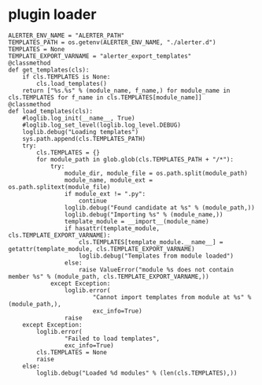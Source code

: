
# plugin loader

    ALERTER_ENV_NAME = "ALERTER_PATH"
    TEMPLATES_PATH = os.getenv(ALERTER_ENV_NAME, "./alerter.d")
    TEMPLATES = None
    TEMPLATE_EXPORT_VARNAME = "alerter_export_templates"
    @classmethod
    def get_templates(cls):
        if cls.TEMPLATES is None:
            cls.load_templates()
        return ["%s.%s" % (module_name, f_name,) for module_name in cls.TEMPLATES for f_name in cls.TEMPLATES[module_name]]
    @classmethod
    def load_templates(cls):
        #loglib.log_init(__name__, True)
        #loglib.log_set_level(loglib.log_level.DEBUG)
        loglib.debug("Loading templates")
        sys.path.append(cls.TEMPLATES_PATH)
        try:
            cls.TEMPLATES = {}
            for module_path in glob.glob(cls.TEMPLATES_PATH + "/*"):
                try:
                    module_dir, module_file = os.path.split(module_path)
                    module_name, module_ext = os.path.splitext(module_file)
                    if module_ext != ".py":
                        continue
                    loglib.debug("Found candidate at %s" % (module_path,))
                    loglib.debug("Importing %s" % (module_name,))
                    template_module = __import__(module_name)
                    if hasattr(template_module, cls.TEMPLATE_EXPORT_VARNAME):
                        cls.TEMPLATES[template_module.__name__] = getattr(template_module, cls.TEMPLATE_EXPORT_VARNAME)
                        loglib.debug("Templates from module loaded")
                    else:
                        raise ValueError("module %s does not contain member %s" % (module_path, cls.TEMPLATE_EXPORT_VARNAME,))
                except Exception:
                    loglib.error(
                            "Cannot import templates from module at %s" % (module_path,),
                            exc_info=True)
                    raise
        except Exception:
            loglib.error(
                    "Failed to load templates",
                    exc_info=True)
            cls.TEMPLATES = None
            raise
        else:
            loglib.debug("Loaded %d modules" % (len(cls.TEMPLATES),))